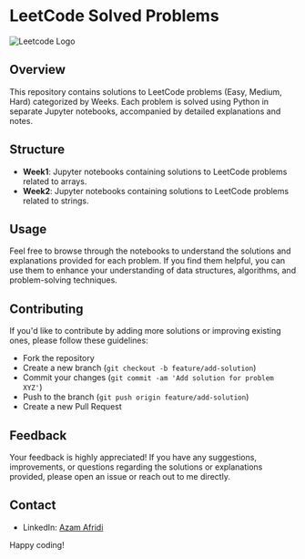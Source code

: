 # LeetCode Solved Problems

![Leetcode Logo](lc.png)

## Overview
This repository contains solutions to LeetCode problems (Easy, Medium, Hard) categorized by Weeks. Each problem is solved using Python in separate Jupyter notebooks, accompanied by detailed explanations and notes.

## Structure
- **Week1**: Jupyter notebooks containing solutions to LeetCode problems related to arrays.
- **Week2**: Jupyter notebooks containing solutions to LeetCode problems related to strings.

## Usage
Feel free to browse through the notebooks to understand the solutions and explanations provided for each problem. If you find them helpful, you can use them to enhance your understanding of data structures, algorithms, and problem-solving techniques.

## Contributing
If you'd like to contribute by adding more solutions or improving existing ones, please follow these guidelines:
- Fork the repository
- Create a new branch (`git checkout -b feature/add-solution`)
- Commit your changes (`git commit -am 'Add solution for problem XYZ'`)
- Push to the branch (`git push origin feature/add-solution`)
- Create a new Pull Request

## Feedback
Your feedback is highly appreciated! If you have any suggestions, improvements, or questions regarding the solutions or explanations provided, please open an issue or reach out to me directly.

## Contact
- LinkedIn: [Azam Afridi](www.linkedin.com/in/azam-afridi)

Happy coding!
